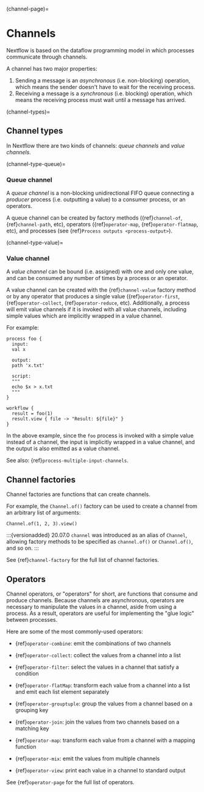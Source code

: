 (channel-page)=

# Channels

Nextflow is based on the dataflow programming model in which processes communicate through channels.

A channel has two major properties:

1. Sending a message is an *asynchronous* (i.e. non-blocking) operation, which means the sender doesn't have to wait for the receiving process.
2. Receiving a message is a *synchronous* (i.e. blocking) operation, which means the receiving process must wait until a message has arrived.

(channel-types)=

## Channel types

In Nextflow there are two kinds of channels: *queue channels* and *value channels*.

(channel-type-queue)=

### Queue channel

A *queue channel* is a non-blocking unidirectional FIFO queue connecting a *producer* process (i.e. outputting a value)
to a consumer process, or an operators.

A queue channel can be created by factory methods ({ref}`channel-of`, {ref}`channel-path`, etc), operators ({ref}`operator-map`, {ref}`operator-flatmap`, etc), and processes (see {ref}`Process outputs <process-output>`).

(channel-type-value)=

### Value channel

A *value channel* can be bound (i.e. assigned) with one and only one value, and can be consumed any number of times by
a process or an operator.

A value channel can be created with the {ref}`channel-value` factory method or by any operator that produces a single value
({ref}`operator-first`, {ref}`operator-collect`, {ref}`operator-reduce`, etc). Additionally, a process will emit value
channels if it is invoked with all value channels, including simple values which are implicitly wrapped in a value channel.

For example:

```nextflow
process foo {
  input:
  val x

  output:
  path 'x.txt'

  script:
  """
  echo $x > x.txt
  """
}

workflow {
  result = foo(1)
  result.view { file -> "Result: ${file}" }
}
```

In the above example, since the `foo` process is invoked with a simple value instead of a channel, the input is implicitly
wrapped in a value channel, and the output is also emitted as a value channel.

See also: {ref}`process-multiple-input-channels`.

## Channel factories

Channel factories are functions that can create channels.

For example, the `Channel.of()` factory can be used to create a channel from an arbitrary list of arguments:

```nextflow
Channel.of(1, 2, 3).view()
```

:::{versionadded} 20.07.0
`channel` was introduced as an alias of `Channel`, allowing factory methods to be specified as `channel.of()` or `Channel.of()`, and so on.
:::

See {ref}`channel-factory` for the full list of channel factories.

## Operators

Channel operators, or "operators" for short, are functions that consume and produce channels. Because channels are asynchronous, operators are necessary to manipulate the values in a channel, aside from using a process. As a result, operators are useful for implementing the "glue logic" between processes.

Here are some of the most commonly-used operators:

- {ref}`operator-combine`: emit the combinations of two channels

- {ref}`operator-collect`: collect the values from a channel into a list

- {ref}`operator-filter`: select the values in a channel that satisfy a condition

- {ref}`operator-flatMap`: transform each value from a channel into a list and emit each list 
element separately

- {ref}`operator-grouptuple`: group the values from a channel based on a grouping key

- {ref}`operator-join`: join the values from two channels based on a matching key

- {ref}`operator-map`: transform each value from a channel with a mapping function

- {ref}`operator-mix`: emit the values from multiple channels

- {ref}`operator-view`: print each value in a channel to standard output

See {ref}`operator-page` for the full list of operators.
